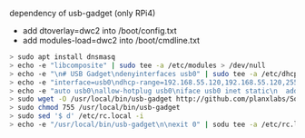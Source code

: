 dependency of usb-gadget (only RPi4)
- add dtoverlay=dwc2 into /boot/config.txt
- add modules-load=dwc2 into /boot/cmdline.txt

```sh
> sudo apt install dnsmasq
> echo -e "libcomposite" | sudo tee -a /etc/modules > /dev/null
> echo -e "\n# USB Gadget\ndenyinterfaces usb0" | sudo tee -a /etc/dhcpcd.conf > /dev/null
> echo -e "interface=usb0\ndhcp-range=192.168.55.120,192.168.55.120,255.255.255.0,24h\ndhcp-option=3\nleasefile-ro" | sudo tee /etc/dnsmasq.d/usb > /dev/null
> echo -e "auto usb0\nallow-hotplug usb0\niface usb0 inet static\n  address 192.168.55.1\n  netmask 255.255.255.0" | sudo tee /etc/network/interfaces.d/usb0 > /dev/null
> sudo wget -O /usr/local/bin/usb-gadget http://github.com/planxlabs/Soda/raw/master/bin/usb-gadget
> sudo chmod 755 /usr/local/bin/usb-gadget
> sudo sed '$ d' /etc/rc.local -i
> echo -e "/usr/local/bin/usb-gadget\n\nexit 0" | sodu tee -a /etc/rc.local > /dev/null
```
